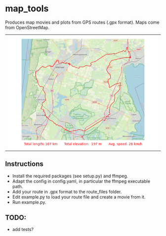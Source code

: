 # map_tools
Produces map movies and plots from GPS routes (.gpx format). Maps come from OpenStreetMap.

<table>
  <tr>
    <td colspan="2"><img src="output/example_map.png"></td>
  </tr>
 </table>


## Instructions
- Install the required packages (see setup.py) and ffmpeg.
- Adapt the config in config.yaml, in particular the ffmpeg executable path.
- Add your route in .gpx format to the route_files folder.
- Edit example.py to load your route file and create a movie from it.
- Run example.py.

## TODO:
- add tests?